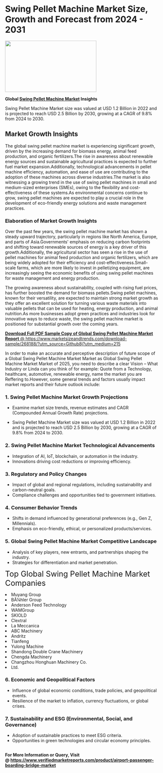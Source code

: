 <H1>Swing Pellet Machine Market Size, Growth and Forecast from 2024 - 2031</H1><img class="aligncenter size-medium wp-image-584254" src="https://thirdeyenews.in/wp-content/uploads/2024/09/Global-Market-Research-300x168.jpeg" alt="" width="300" height="168" /><p><strong>Global&nbsp;<a href="https://www.marketsizeandtrends.com/download-sample/268188/?utm_source=Github8j?utm_medium=215">Swing Pellet Machine Market</a> Insights</strong></p><p>Swing Pellet Machine Market size was valued at USD 1.2 Billion in 2022 and is projected to reach USD 2.5 Billion by 2030, growing at a CAGR of 9.8% from 2024 to 2030.</p><p><h2>Market Growth Insights</h2> <p>The global swing pellet machine market is experiencing significant growth, driven by the increasing demand for biomass energy, animal feed production, and organic fertilizers.The rise in awareness about renewable energy sources and sustainable agricultural practices is expected to further fuel market expansion.Additionally, technological advancements in pellet machine efficiency, automation, and ease of use are contributing to the adoption of these machines across diverse industries.The market is also witnessing a growing trend in the use of swing pellet machines in small and medium-sized enterprises (SMEs), owing to the flexibility and cost-effectiveness of these systems.As environmental concerns continue to grow, swing pellet machines are expected to play a crucial role in the development of eco-friendly energy solutions and waste management practices.</p> <p><a href="#"></a></p> <h3>Elaboration of Market Growth Insights</h3> <p>Over the past few years, the swing pellet machine market has shown a steady upward trajectory, particularly in regions like North America, Europe, and parts of Asia.Governments' emphasis on reducing carbon footprints and shifting toward renewable sources of energy is a key driver of this growth.Additionally, the agricultural sector has seen a rise in the use of pellet machines for animal feed production and organic fertilizers, which are being widely adopted for their efficiency and cost-effectiveness.Small-scale farms, which are more likely to invest in pelletizing equipment, are increasingly seeing the economic benefits of using swing pellet machines for waste management and energy production.</p> <p>The growing awareness about sustainability, coupled with rising fuel prices, has further boosted the demand for biomass pellets.Swing pellet machines, known for their versatility, are expected to maintain strong market growth as they offer an excellent solution for turning various waste materials into valuable pellets that can be used for heating, energy production, and animal nutrition.As more businesses adopt green practices and industries look for innovative ways to reduce waste, the swing pellet machine market is positioned for substantial growth over the coming years.</p> <p><a href="#"></p><p><span class=""><strong>Download Full PDF Sample Copy of Global Swing Pellet Machine Market Report</strong> @ <a href="https://www.marketsizeandtrends.com/download-sample/268188/?utm_source=Github8j?utm_medium=215" target="_blank">https://www.marketsizeandtrends.com/download-sample/268188/?utm_source=Github8j?utm_medium=215</a></span></p><p>In order to make an accurate and perceptive description of future scope of a Global&nbsp;Swing Pellet Machine Market Market as Global&nbsp;Swing Pellet Machine Market Market of 2025, you need to describe a clear Vision &ndash; What Industry or Linda can you think of for example: Quote from a Technology, healthcare, automotive, renewable energy, name the market you are Reffering to.However, some general trends and factors usually impact market reports and their future outlook include:</p><h3>1.&nbsp;<strong>Swing Pellet Machine Market Growth Projections</strong></h3><ul><li>Examine market size trends, revenue estimates and CAGR (Compounded Annual Growth Rate) projections.</li><li><p>Swing Pellet Machine Market size was valued at USD 1.2 Billion in 2022 and is projected to reach USD 2.5 Billion by 2030, growing at a CAGR of 9.8% from 2024 to 2030.</p></li></ul><h3>2.&nbsp;<strong>Swing Pellet Machine Market Technological Advancements</strong></h3><ul><li>Integration of AI, IoT, blockchain, or automation in the industry.</li><li>Innovations driving cost reductions or improving efficiency.</li></ul><h3>3.&nbsp;<strong>Regulatory and Policy Changes</strong></h3><ul><li>Impact of global and regional regulations, including sustainability and carbon-neutral goals.</li><li>Compliance challenges and opportunities tied to government initiatives.</li></ul><h3>4.&nbsp;<strong>Consumer Behavior Trends</strong></h3><ul><li>Shifts in demand influenced by generational preferences (e.g., Gen Z, Millennials).</li><li>Emphasis on eco-friendly, ethical, or personalized products/services.</li></ul><h3>5.&nbsp;<strong>Global Swing Pellet Machine Market Competitive Landscape</strong></h3><ul><li>Analysis of key players, new entrants, and partnerships shaping the industry.</li><li>Strategies for differentiation and market penetration.</li></ul><p data-pm-slice="1 1 []"><span style="color: inherit; font-family: inherit; font-size: 25px;">Top Global Swing Pellet Machine Market Companies</span></p><div class="" data-test-id=""><p><li>Muyang Group</li><li> BÃ¼hler Group</li><li> Anderson Feed Technology</li><li> WAMGroup</li><li> SKIOLD</li><li> Clextral</li><li> La Meccanica</li><li> ABC Machinery</li><li> Andritz</li><li> Tianfeng</li><li> Yulong Machine</li><li> Shandong Double Crane Machinery</li><li> Chengda Machinery</li><li> Changzhou Honghuan Machinery Co.</li><li> Ltd.</li></p></div><h3>6.&nbsp;<strong>Economic and Geopolitical Factors</strong></h3><ul><li>Influence of global economic conditions, trade policies, and geopolitical events.</li><li>Resilience of the market to inflation, currency fluctuations, or global crises.</li></ul><h3>7.&nbsp;<strong>Sustainability and ESG (Environmental, Social, and Governance)</strong></h3><ul><li>Adoption of sustainable practices to meet ESG criteria.</li><li>Opportunities in green technologies and circular economy principles.</li></ul><h2><strong style="font-size: 14px;">For More Information or Query, Visit @&nbsp;</strong><a style="background-color: #ffffff; font-size: 14px;" href="https://www.marketsizeandtrends.com/report/swing-pellet-machine-market/" target="_blank">https://www.verifiedmarketreports.com/product/airport-passenger-boarding-bridge-market</a></h2>